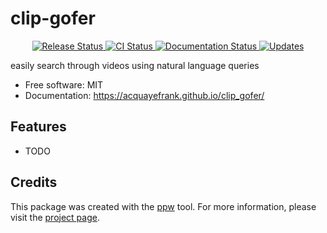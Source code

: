 # clip-gofer


<p align="center">
<a href="https://pypi.python.org/pypi/clip_gofer">
    <img src="https://img.shields.io/pypi/v/clip_gofer.svg"
        alt = "Release Status">
</a>

<a href="https://github.com/acquayefrank/clip_gofer/actions">
    <img src="https://github.com/acquayefrank/clip_gofer/actions/workflows/main.yml/badge.svg?branch=release" alt="CI Status">
</a>

<a href="https://acquayefrank.github.io/clip_gofer/">
    <img src="https://img.shields.io/website/https/acquayefrank.github.io/clip_gofer/index.html.svg?label=docs&down_message=unavailable&up_message=available" alt="Documentation Status">
</a>

<a href="https://pyup.io/repos/github/acquayefrank/clip_gofer/">
<img src="https://pyup.io/repos/github/acquayefrank/clip_gofer/shield.svg" alt="Updates">
</a>

</p>


easily search through videos using natural language queries


* Free software: MIT
* Documentation: <https://acquayefrank.github.io/clip_gofer/>


## Features

* TODO

## Credits

This package was created with the [ppw](https://zillionare.github.io/python-project-wizard) tool. For more information, please visit the [project page](https://zillionare.github.io/python-project-wizard/).
